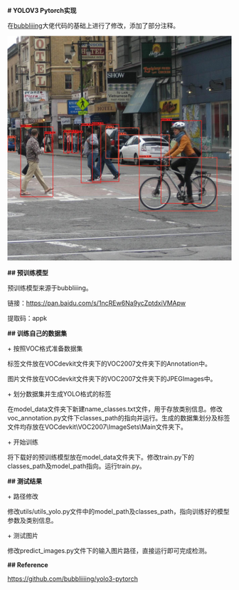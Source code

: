 **# YOLOV3 Pytorch实现**

在[bubbliiing](https://github.com/bubbliiiing/yolo3-pytorch)大佬代码的基础上进行了修改，添加了部分注释。



![检测结果样例](result.jpg)



**## 预训练模型**

预训练模型来源于bubbliiing。

链接：https://pan.baidu.com/s/1ncREw6Na9ycZptdxiVMApw

提取码：appk



**## 训练自己的数据集**

\+  按照VOC格式准备数据集

  标签文件放在VOCdevkit文件夹下的VOC2007文件夹下的Annotation中。

  图片文件放在VOCdevkit文件夹下的VOC2007文件夹下的JPEGImages中。

\+   划分数据集并生成YOLO格式的标签

  在model_data文件夹下新建name_classes.txt文件，用于存放类别信息。修改voc_annotation.py文件下classes_path的指向并运行。生成的数据集划分及标签文件均存放在VOCdevkit\VOC2007\ImageSets\Main文件夹下。

\+   开始训练

  将下载好的预训练模型放在model_data文件夹下。修改train.py下的classes_path及model_path指向。运行train.py。



**## 测试结果**

\+ 路径修改

 修改utils/utils_yolo.py文件中的model_path及classes_path，指向训练好的模型参数及类别信息。

\+  测试图片

 修改predict_images.py文件下的输入图片路径，直接运行即可完成检测。



**## Reference**

https://github.com/bubbliiiing/yolo3-pytorch